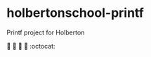 # holbertonschool-printf
Printf project for Holberton

:goat: :water_buffalo: :penguin: :octopus: :octocat:
